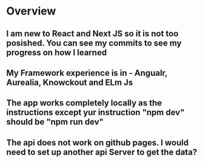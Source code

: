 # Overview
## I am new to React and Next JS so it is not too posished.  You can see my commits to see my progress on how I learned
## My Framework experience is in  - Angualr, Aurealia, Knowckout and ELm Js
## The app works completely locally as the instructions except yur instruction "npm dev" should be "npm run dev"
##  The api does not work  on github pages.  I would need to set up another api Server to get the data?
